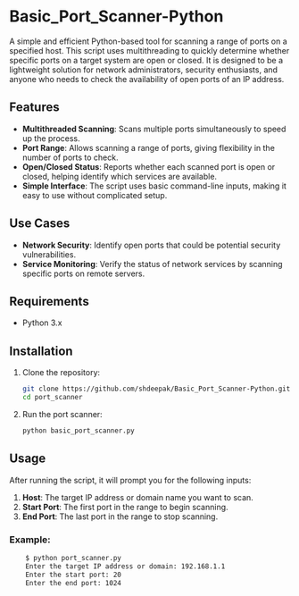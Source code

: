 # Basic_Port_Scanner-Python

A simple and efficient Python-based tool for scanning a range of ports on a specified host. This script uses multithreading to quickly determine whether specific ports on a target system are open or closed. It is designed to be a lightweight solution for network administrators, security enthusiasts, and anyone who needs to check the availability of open ports of an IP address.

## Features

- **Multithreaded Scanning**: Scans multiple ports simultaneously to speed up the process.
- **Port Range**: Allows scanning a range of ports, giving flexibility in the number of ports to check.
- **Open/Closed Status**: Reports whether each scanned port is open or closed, helping identify which services are available.
- **Simple Interface**: The script uses basic command-line inputs, making it easy to use without complicated setup.

## Use Cases

- **Network Security**: Identify open ports that could be potential security vulnerabilities.
- **Service Monitoring**: Verify the status of network services by scanning specific ports on remote servers.

## Requirements

- Python 3.x

## Installation

1. Clone the repository:
    ```bash
    git clone https://github.com/shdeepak/Basic_Port_Scanner-Python.git
    cd port_scanner
    ```
    
2. Run the port scanner:
    ```bash
    python basic_port_scanner.py
    ```

## Usage

After running the script, it will prompt you for the following inputs:

1. **Host**: The target IP address or domain name you want to scan.
2. **Start Port**: The first port in the range to begin scanning.
3. **End Port**: The last port in the range to stop scanning.

### Example:

```bash
    $ python port_scanner.py
    Enter the target IP address or domain: 192.168.1.1
    Enter the start port: 20
    Enter the end port: 1024
